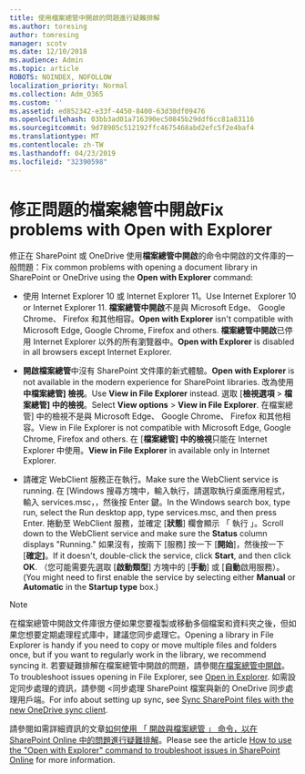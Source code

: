 ```yaml
---
title: 使用檔案總管中開啟的問題進行疑難排解
ms.author: toresing
author: tomresing
manager: scotv
ms.date: 12/10/2018
ms.audience: Admin
ms.topic: article
ROBOTS: NOINDEX, NOFOLLOW
localization_priority: Normal
ms.collection: Adm_O365
ms.custom: ''
ms.assetid: ed852342-e33f-4450-8400-63d30df09476
ms.openlocfilehash: 03bb3ad01a716390ec50845b29ddf6cc81a83116
ms.sourcegitcommit: 9d78905c512192ffc4675468abd2efc5f2e4baf4
ms.translationtype: MT
ms.contentlocale: zh-TW
ms.lasthandoff: 04/23/2019
ms.locfileid: "32390598"
---
```

# <a name="fix-problems-with-open-with-explorer"></a><span data-ttu-id="498ed-102">修正問題的檔案總管中開啟</span><span class="sxs-lookup"><span data-stu-id="498ed-102">Fix problems with Open with Explorer</span></span>

<span data-ttu-id="498ed-103">修正在 SharePoint 或 OneDrive 使用**檔案總管中開啟**的命令中開啟的文件庫的一般問題：</span><span class="sxs-lookup"><span data-stu-id="498ed-103">Fix common problems with opening a document library in SharePoint or OneDrive using the **Open with Explorer** command:</span></span> 
  
- <span data-ttu-id="498ed-104">使用 Internet Explorer 10 或 Internet Explorer 11。</span><span class="sxs-lookup"><span data-stu-id="498ed-104">Use Internet Explorer 10 or Internet Explorer 11.</span></span> <span data-ttu-id="498ed-105">**檔案總管中開啟**不是與 Microsoft Edge、 Google Chrome、 Firefox 和其他相容。</span><span class="sxs-lookup"><span data-stu-id="498ed-105">**Open with Explorer** isn't compatible with Microsoft Edge, Google Chrome, Firefox and others.</span></span> <span data-ttu-id="498ed-106">**檔案總管中開啟**已停用 Internet Explorer 以外的所有瀏覽器中。</span><span class="sxs-lookup"><span data-stu-id="498ed-106">**Open with Explorer** is disabled in all browsers except Internet Explorer.</span></span> 
    
- <span data-ttu-id="498ed-107">**開啟檔案總管**中沒有 SharePoint 文件庫的新式體驗。</span><span class="sxs-lookup"><span data-stu-id="498ed-107">**Open with Explorer** is not available in the modern experience for SharePoint libraries.</span></span> <span data-ttu-id="498ed-108">改為使用**中檔案總管] 檢視**。</span><span class="sxs-lookup"><span data-stu-id="498ed-108">Use **View in File Explorer** instead.</span></span> <span data-ttu-id="498ed-109">選取 [**檢視選項** \> **檔案總管] 中的檢視**。</span><span class="sxs-lookup"><span data-stu-id="498ed-109">Select **View options** \> **View in File Explorer**.</span></span> <span data-ttu-id="498ed-110">在檔案總管] 中的檢視不是與 Microsoft Edge、 Google Chrome、 Firefox 和其他相容。</span><span class="sxs-lookup"><span data-stu-id="498ed-110">View in File Explorer is not compatible with Microsoft Edge, Google Chrome, Firefox and others.</span></span> <span data-ttu-id="498ed-111">在 [**檔案總管] 中的檢視**只能在 Internet Explorer 中使用。</span><span class="sxs-lookup"><span data-stu-id="498ed-111">**View in File Explorer** in available only in Internet Explorer.</span></span> 
    
- <span data-ttu-id="498ed-112">請確定 WebClient 服務正在執行。</span><span class="sxs-lookup"><span data-stu-id="498ed-112">Make sure the WebClient service is running.</span></span> <span data-ttu-id="498ed-113">在 [Windows 搜尋方塊中，輸入執行，請選取執行桌面應用程式，輸入 services.msc，，然後按 Enter 鍵。</span><span class="sxs-lookup"><span data-stu-id="498ed-113">In the Windows search box, type run, select the Run desktop app, type services.msc, and then press Enter.</span></span> <span data-ttu-id="498ed-114">捲動至 WebClient 服務，並確定 [**狀態**] 欄會顯示 「 執行 」。</span><span class="sxs-lookup"><span data-stu-id="498ed-114">Scroll down to the WebClient service and make sure the **Status** column displays "Running."</span></span> <span data-ttu-id="498ed-115">如果沒有，按兩下 [服務] 按一下 [**開始**]，然後按一下 [**確定]**。</span><span class="sxs-lookup"><span data-stu-id="498ed-115">If it doesn't, double-click the service, click **Start**, and then click **OK**.</span></span> <span data-ttu-id="498ed-116">（您可能需要先選取 [**啟動類型**] 方塊中的 [**手動**] 或 [**自動**啟用服務）。</span><span class="sxs-lookup"><span data-stu-id="498ed-116">(You might need to first enable the service by selecting either **Manual** or **Automatic** in the **Startup type** box.)</span></span> 
    
> [!NOTE]
> <span data-ttu-id="498ed-117">在檔案總管中開啟文件庫很方便如果您要複製或移動多個檔案和資料夾之後，但如果您想要定期處理程式庫中，建議您同步處理它。</span><span class="sxs-lookup"><span data-stu-id="498ed-117">Opening a library in File Explorer is handy if you need to copy or move multiple files and folders once, but if you want to regularly work in the library, we recommend syncing it.</span></span> <span data-ttu-id="498ed-118">若要疑難排解在檔案總管中開啟的問題，請參閱[在檔案總管中開啟](https://go.microsoft.com/fwlink/?linkid=871665)。</span><span class="sxs-lookup"><span data-stu-id="498ed-118">To troubleshoot issues opening in File Explorer, see [Open in Explorer](https://go.microsoft.com/fwlink/?linkid=871665).</span></span> <span data-ttu-id="498ed-119">如需設定同步處理的資訊，請參閱 <<c0>同步處理 SharePoint 檔案與新的 OneDrive 同步處理用戶端。</span><span class="sxs-lookup"><span data-stu-id="498ed-119">For info about setting up sync, see [Sync SharePoint files with the new OneDrive sync client](https://go.microsoft.com/fwlink/?linkid=871666).</span></span>
  
<span data-ttu-id="498ed-120">請參閱如需詳細資訊的文章[如何使用 「 開啟與檔案總管 」 命令，以在 SharePoint Online 中的問題進行疑難排解](https://support.office.com/article/How-to-use-the-Open-with-Explorer-command-to-troubleshoot-issues-in-SharePoint-Online-87155331-0c92-4224-a4c1-da5c21c4ade4)。</span><span class="sxs-lookup"><span data-stu-id="498ed-120">Please see the article [How to use the "Open with Explorer" command to troubleshoot issues in SharePoint Online](https://support.office.com/article/How-to-use-the-Open-with-Explorer-command-to-troubleshoot-issues-in-SharePoint-Online-87155331-0c92-4224-a4c1-da5c21c4ade4) for more information.</span></span> 
  

